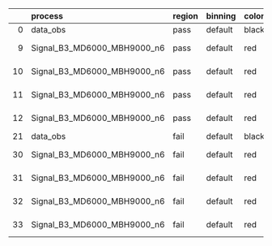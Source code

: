 |    | process                     | region   | binning   | color   | process_type   |   scale | variation   | source_filename                                                      | source_histname    | alias                       | title     |   combine_idx |     lnN |   shapes | syst_type   | direction   | variation_alias   |
|---:|:----------------------------|:---------|:----------|:--------|:---------------|--------:|:------------|:---------------------------------------------------------------------|:-------------------|:----------------------------|:----------|--------------:|--------:|---------:|:------------|:------------|:------------------|
|  0 | data_obs                    | pass     | default   | black   | DATA           |       1 | nominal     | ./histograms_for_2DAlphabet_v18//BH_Data.root                        | hpass              | Data                        | Data      |           nan | nan     |      nan | nan         | nan         | nan               |
|  9 | Signal_B3_MD6000_MBH9000_n6 | pass     | default   | red     | SIGNAL         |       1 | lumi        | ./histograms_for_2DAlphabet_v18//BH_Signal_B3_MD6000_MBH9000_n6.root | hpass              | Signal_B3_MD6000_MBH9000_n6 | BH signal |           nan |   1.016 |      nan | lnN         | nan         | nan               |
| 10 | Signal_B3_MD6000_MBH9000_n6 | pass     | default   | red     | SIGNAL         |       1 | SVM         | ./histograms_for_2DAlphabet_v18//BH_Signal_B3_MD6000_MBH9000_n6.root | hpass_SVMsyst_up   | Signal_B3_MD6000_MBH9000_n6 | BH signal |           nan | nan     |        1 | shapes      | Up          | SVMsyst           |
| 11 | Signal_B3_MD6000_MBH9000_n6 | pass     | default   | red     | SIGNAL         |       1 | SVM         | ./histograms_for_2DAlphabet_v18//BH_Signal_B3_MD6000_MBH9000_n6.root | hpass_SVMsyst_down | Signal_B3_MD6000_MBH9000_n6 | BH signal |           nan | nan     |        1 | shapes      | Down        | SVMsyst           |
| 12 | Signal_B3_MD6000_MBH9000_n6 | pass     | default   | red     | SIGNAL         |       1 | nominal     | ./histograms_for_2DAlphabet_v18//BH_Signal_B3_MD6000_MBH9000_n6.root | hpass              | Signal_B3_MD6000_MBH9000_n6 | BH signal |           nan | nan     |      nan | nan         | nan         | nan               |
| 21 | data_obs                    | fail     | default   | black   | DATA           |       1 | nominal     | ./histograms_for_2DAlphabet_v18//BH_Data.root                        | hfail              | Data                        | Data      |           nan | nan     |      nan | nan         | nan         | nan               |
| 30 | Signal_B3_MD6000_MBH9000_n6 | fail     | default   | red     | SIGNAL         |       1 | lumi        | ./histograms_for_2DAlphabet_v18//BH_Signal_B3_MD6000_MBH9000_n6.root | hfail              | Signal_B3_MD6000_MBH9000_n6 | BH signal |           nan |   1.016 |      nan | lnN         | nan         | nan               |
| 31 | Signal_B3_MD6000_MBH9000_n6 | fail     | default   | red     | SIGNAL         |       1 | SVM         | ./histograms_for_2DAlphabet_v18//BH_Signal_B3_MD6000_MBH9000_n6.root | hfail_SVMsyst_up   | Signal_B3_MD6000_MBH9000_n6 | BH signal |           nan | nan     |        1 | shapes      | Up          | SVMsyst           |
| 32 | Signal_B3_MD6000_MBH9000_n6 | fail     | default   | red     | SIGNAL         |       1 | SVM         | ./histograms_for_2DAlphabet_v18//BH_Signal_B3_MD6000_MBH9000_n6.root | hfail_SVMsyst_down | Signal_B3_MD6000_MBH9000_n6 | BH signal |           nan | nan     |        1 | shapes      | Down        | SVMsyst           |
| 33 | Signal_B3_MD6000_MBH9000_n6 | fail     | default   | red     | SIGNAL         |       1 | nominal     | ./histograms_for_2DAlphabet_v18//BH_Signal_B3_MD6000_MBH9000_n6.root | hfail              | Signal_B3_MD6000_MBH9000_n6 | BH signal |           nan | nan     |      nan | nan         | nan         | nan               |